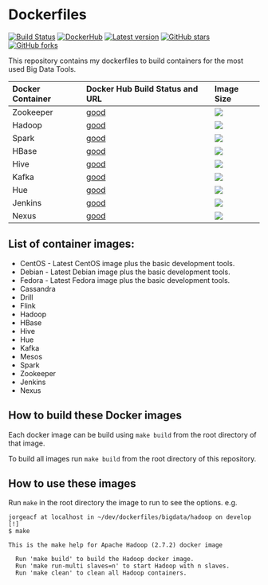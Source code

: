 # Dockerfiles

[![Build Status](https://travis-ci.org/jorgeacf/dockerfiles.svg?branch=master)](https://travis-ci.org/jorgeacf/dockerfiles)
[![DockerHub](https://img.shields.io/badge/docker-available-blue.svg)](https://hub.docker.com/u/jorgeacf/)
[![Latest version](https://img.shields.io/github/license/mashape/apistatus.svg)](https://raw.githubusercontent.com/jorgeacf/dockerfiles/master/LICENSE)
[![GitHub stars](https://img.shields.io/github/stars/jorgeacf/Dockerfiles.svg)](https://github.com/jorgeacf/Dockerfiles/stargazers) 
[![GitHub forks](https://img.shields.io/github/forks/jorgeacf/Dockerfiles.svg)](https://github.com/jorgeacf/Dockerfiles/network) 


This repository contains my dockerfiles to build containers for the most used Big Data Tools.

| Docker Container      | Docker Hub Build Status and URL                           | Image Size
| :------------------------------------  | :----------------------------------------| :--------------
| Zookeeper    	| [good](https://registry.hub.docker.com/u/jorgeacf/zookeeper)  	| [![](https://images.microbadger.com/badges/image/jorgeacf/zookeeper.svg)](https://microbadger.com/images/jorgeacf/zookeeper "Get your own image badge on microbadger.com")
| Hadoop    	| [good](https://registry.hub.docker.com/u/jorgeacf/hadoop)  		| [![](https://images.microbadger.com/badges/image/jorgeacf/hadoop.svg)](https://microbadger.com/images/jorgeacf/hadoop "Get your own image badge on microbadger.com")
| Spark    		| [good](https://registry.hub.docker.com/u/jorgeacf/spark) 			| [![](https://images.microbadger.com/badges/image/jorgeacf/spark.svg)](https://microbadger.com/images/jorgeacf/spark "Get your own image badge on microbadger.com")
| HBase    		| [good](https://registry.hub.docker.com/u/jorgeacf/hbase) 			| [![](https://images.microbadger.com/badges/image/jorgeacf/hbase.svg)](https://microbadger.com/images/jorgeacf/hbase "Get your own image badge on microbadger.com")
| Hive    		| [good](https://registry.hub.docker.com/u/jorgeacf/hive) 			| [![](https://images.microbadger.com/badges/image/jorgeacf/hive.svg)](https://microbadger.com/images/jorgeacf/hive "Get your own image badge on microbadger.com")
| Kafka    		| [good](https://registry.hub.docker.com/u/jorgeacf/kafka) 			| [![](https://images.microbadger.com/badges/image/jorgeacf/kafka.svg)](https://microbadger.com/images/jorgeacf/kafka "Get your own image badge on microbadger.com")
| Hue    		| [good](https://registry.hub.docker.com/u/jorgeacf/hue) 			| [![](https://images.microbadger.com/badges/image/jorgeacf/hue.svg)](https://microbadger.com/images/jorgeacf/hue "Get your own image badge on microbadger.com")
| Jenkins   	| [good](https://registry.hub.docker.com/u/jorgeacf/jenkins) 		| [![](https://images.microbadger.com/badges/image/jorgeacf/jenkins.svg)](https://microbadger.com/images/jorgeacf/jenkins "Get your own image badge on microbadger.com")
| Nexus    		| [good](https://registry.hub.docker.com/u/jorgeacf/nexus) 			| [![](https://images.microbadger.com/badges/image/jorgeacf/nexus.svg)](https://microbadger.com/images/jorgeacf/nexus "Get your own image badge on microbadger.com")

## List of container images:

*	CentOS - Latest CentOS image plus the basic development tools.
*	Debian - Latest Debian image plus the basic development tools.
*	Fedora - Latest Fedora image plus the basic development tools.
*	Cassandra
*	Drill
*	Flink
*	Hadoop
*	HBase
*	Hive
*	Hue
*	Kafka
*	Mesos
*	Spark
*	Zookeeper
*	Jenkins
*	Nexus

## How to build these Docker images

Each docker image can be build using ```make build``` from the root directory of that image.

To build all images run ```make build``` from the root directory of this repository.

## How to use these images

Run ```make``` in the root directory the image to run to see the options. e.g.

```
jorgeacf at localhost in ~/dev/dockerfiles/bigdata/hadoop on develop [!]
$ make

This is the make help for Apache Hadoop (2.7.2) docker image

  Run 'make build' to build the Hadoop docker image.
  Run 'make run-multi slaves=n' to start Hadoop with n slaves.
  Run 'make clean' to clean all Hadoop containers.

```
